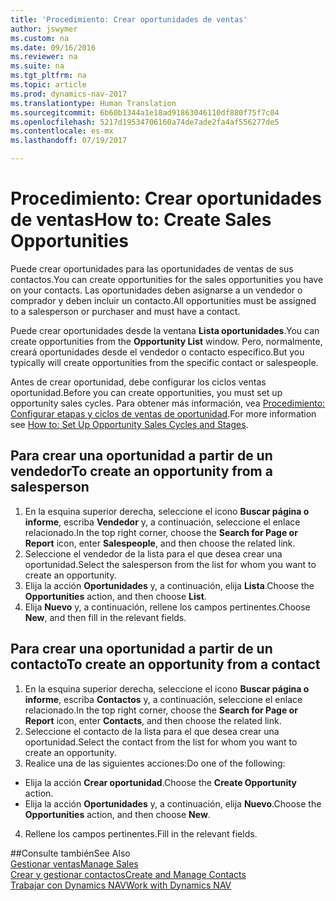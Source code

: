 ```yaml
---
title: 'Procedimiento: Crear oportunidades de ventas'
author: jswymer
ms.custom: na
ms.date: 09/16/2016
ms.reviewer: na
ms.suite: na
ms.tgt_pltfrm: na
ms.topic: article
ms.prod: dynamics-nav-2017
ms.translationtype: Human Translation
ms.sourcegitcommit: 6b60b1344a1e18ad91863046110df880f75f7c04
ms.openlocfilehash: 5217d19534706160a74de7ade2fa4af556277de5
ms.contentlocale: es-mx
ms.lasthandoff: 07/19/2017

---
```

# <a name="how-to-create-sales-opportunities"></a><span data-ttu-id="66592-102">Procedimiento: Crear oportunidades de ventas</span><span class="sxs-lookup"><span data-stu-id="66592-102">How to: Create Sales Opportunities</span></span>
<span data-ttu-id="66592-103">Puede crear oportunidades para las oportunidades de ventas de sus contactos.</span><span class="sxs-lookup"><span data-stu-id="66592-103">You can create opportunities for the sales opportunities you have on your contacts.</span></span> <span data-ttu-id="66592-104">Las oportunidades deben asignarse a un vendedor o comprador y deben incluir un contacto.</span><span class="sxs-lookup"><span data-stu-id="66592-104">All opportunities must be assigned to a salesperson or purchaser and must have a contact.</span></span>

<span data-ttu-id="66592-105">Puede crear oportunidades desde la ventana **Lista oportunidades**.</span><span class="sxs-lookup"><span data-stu-id="66592-105">You can create opportunities from the **Opportunity List** window.</span></span> <span data-ttu-id="66592-106">Pero, normalmente, creará oportunidades desde el vendedor o contacto específico.</span><span class="sxs-lookup"><span data-stu-id="66592-106">But you typically will create opportunities from the specific contact or salespeople.</span></span>

<span data-ttu-id="66592-107">Antes de crear oportunidad, debe configurar los ciclos ventas oportunidad.</span><span class="sxs-lookup"><span data-stu-id="66592-107">Before you can create opportunities, you must set up opportunity sales cycles.</span></span> <span data-ttu-id="66592-108">Para obtener más información, vea [Procedimiento: Configurar etapas y ciclos de ventas de oportunidad](marketing-how-setup-opportunity-sales-cycles-stages.md).</span><span class="sxs-lookup"><span data-stu-id="66592-108">For more information see [How to: Set Up Opportunity Sales Cycles and Stages](marketing-how-setup-opportunity-sales-cycles-stages.md).</span></span>

## <a name="to-create-an-opportunity-from-a-salesperson"></a><span data-ttu-id="66592-109">Para crear una oportunidad a partir de un vendedor</span><span class="sxs-lookup"><span data-stu-id="66592-109">To create an opportunity from a salesperson</span></span>
1. <span data-ttu-id="66592-110">En la esquina superior derecha, seleccione el icono **Buscar página o informe**, escriba **Vendedor** y, a continuación, seleccione el enlace relacionado.</span><span class="sxs-lookup"><span data-stu-id="66592-110">In the top right corner, choose the **Search for Page or Report** icon, enter **Salespeople**, and then choose the related link.</span></span>
2. <span data-ttu-id="66592-111">Seleccione el vendedor de la lista para el que desea crear una oportunidad.</span><span class="sxs-lookup"><span data-stu-id="66592-111">Select the salesperson from the list for whom you want to create an opportunity.</span></span>
3. <span data-ttu-id="66592-112">Elija la acción **Oportunidades** y, a continuación, elija **Lista**.</span><span class="sxs-lookup"><span data-stu-id="66592-112">Choose the **Opportunities** action, and then choose **List**.</span></span>
4. <span data-ttu-id="66592-113">Elija **Nuevo** y, a continuación, rellene los campos pertinentes.</span><span class="sxs-lookup"><span data-stu-id="66592-113">Choose **New**, and then fill in the relevant fields.</span></span>  

<!-- taken out for OPS -->
<!-- [AZURE.INCLUDE [tooltip-note](../includes/tooltip-note.md)] -->

## <a name="to-create-an-opportunity-from-a-contact"></a><span data-ttu-id="66592-114">Para crear una oportunidad a partir de un contacto</span><span class="sxs-lookup"><span data-stu-id="66592-114">To create an opportunity from a contact</span></span>
1. <span data-ttu-id="66592-115">En la esquina superior derecha, seleccione el icono **Buscar página o informe**, escriba **Contactos** y, a continuación, seleccione el enlace relacionado.</span><span class="sxs-lookup"><span data-stu-id="66592-115">In the top right corner, choose the **Search for Page or Report** icon, enter **Contacts**, and then choose the related link.</span></span>
2. <span data-ttu-id="66592-116">Seleccione el contacto de la lista para el que desea crear una oportunidad.</span><span class="sxs-lookup"><span data-stu-id="66592-116">Select the contact from the list for whom you want to create an opportunity.</span></span>
3. <span data-ttu-id="66592-117">Realice una de las siguientes acciones:</span><span class="sxs-lookup"><span data-stu-id="66592-117">Do one of the following:</span></span>
  * <span data-ttu-id="66592-118">Elija la acción **Crear oportunidad**.</span><span class="sxs-lookup"><span data-stu-id="66592-118">Choose the **Create Opportunity** action.</span></span>
  * <span data-ttu-id="66592-119">Elija la acción **Oportunidades** y, a continuación, elija **Nuevo**.</span><span class="sxs-lookup"><span data-stu-id="66592-119">Choose the  **Opportunities** action, and then choose **New**.</span></span>
4. <span data-ttu-id="66592-120">Rellene los campos pertinentes.</span><span class="sxs-lookup"><span data-stu-id="66592-120">Fill in the relevant fields.</span></span>

##<a name="see-also"></a><span data-ttu-id="66592-121">Consulte también</span><span class="sxs-lookup"><span data-stu-id="66592-121">See Also</span></span>  
[<span data-ttu-id="66592-122">Gestionar ventas</span><span class="sxs-lookup"><span data-stu-id="66592-122">Manage Sales</span></span>](sales-manage-sales.md)  
[<span data-ttu-id="66592-123">Crear y gestionar contactos</span><span class="sxs-lookup"><span data-stu-id="66592-123">Create and Manage Contacts</span></span>](marketing-contacts.md)  
[<span data-ttu-id="66592-124">Trabajar con Dynamics NAV</span><span class="sxs-lookup"><span data-stu-id="66592-124">Work with Dynamics NAV</span></span>](ui-work-product.md)

